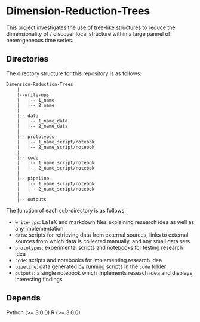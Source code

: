# Dimension-Reduction-Trees 
 
This project investigates the use of tree-like structures to reduce the dimensionality of / discover local structure within a large pannel of heterogeneous time series. 

## Directories

The directory structure for this repository is as follows: 

```
Dimension-Reduction-Trees
    |
    |--write-ups
    |   |-- 1_name
    |   |-- 2_name
    |
    |-- data
    |   |-- 1_name_data
    |   |-- 2_name_data
    |
    |-- prototypes 
    |   |-- 1_name_script/notebok
    |   |-- 2_name_script/notebok
    |
    |-- code 
    |   |-- 1_name_script/notebok
    |   |-- 2_name_script/notebok
    |
    |-- pipeline 
    |   |-- 1_name_script/notebok
    |   |-- 2_name_script/notebok
    |
    |-- outputs
```
The function of each sub-directory is as follows: 

* `write-ups`: LaTeX and markdown files explaining research idea as well as any implementation
* `data`: scripts for retrieving data from external sources, links to external sources from which data is collected manually, and any small data sets
* `prototypes`: experimental scripts and notebooks for testing research idea
* `code`: scripts and notebooks for implementing research idea
* `pipeline`: data generated by running scripts in the `code` folder
* `outputs`: a single notebook which implements reseach idea and displays interesting findings

## Depends

Python (>= 3.0.0) 
R (>= 3.0.0)
